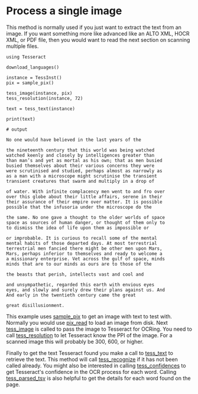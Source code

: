 # Process a single image

This method is normally used if you just want to extract the text from an image.  If you want something more like advanced like an ALTO XML, HOCR XML, or PDF file, then you would want to read the next section on scanning multiple files.

```jldoctest
using Tesseract

download_languages()

instance = TessInst()
pix = sample_pix()

tess_image(instance, pix)
tess_resolution(instance, 72)

text = tess_text(instance)

print(text)

# output

No one would have believed in the last years of the

the nineteenth century that this world was being watched
watched keenly and closely by intelligences greater than
than man’s and yet as mortal as his own; that as men busied
busied themselves about their various concerns they were
were scrutinised and studied, perhaps almost as narrowly as
as a man with a microscope might scrutinise the transient
transient creatures that swarm and multiply in a drop of

of water. With infinite complacency men went to and fro over
over this globe about their little affairs, serene in their
their assurance of their empire over matter. It is possible
possible that the infusoria under the microscope do the

the same. No one gave a thought to the older worlds of space
space as sources of human danger, or thought of them only to
to dismiss the idea of life upon them as impossible or

or improbable. It is curious to recall some of the mental
mental habits of those departed days. At most terrestrial
terrestrial men fancied there might be other men upon Mars,
Mars, perhaps inferior to themselves and ready to welcome a
a missionary enterprise. Vet across the gulf of space, minds
minds that are to our minds as ours are to those of the

the beasts that perish, intellects vast and cool and

and unsympathetic, regarded this earth with envious eyes
eyes, and slowly and surely drew their plans against us. And
And early in the twentieth century came the great

great disillusionment.
```

This example uses [sample\_pix](ref/sample_pix.md) to get an image with text to test with.  Normally you would use [pix\_read](ref/pix_read.md) to load an image from disk.  Next [tess\_image](ref/tess_image.md) is called to pass the image to Tesseract for OCRing.  You need to call [tess\_resolution](ref/tess_resolution.md) to let Tesseract know the PPI of the image.  For a scanned image this will probably be 300, 600, or higher.

Finally to get the text Tesseract found you make a call to [tess\_text](ref/tess_text.md) to retrieve the text.  This method will call [tess\_recognize](ref/tess_recognize.md) if it has not been called already.  You might also be interested in calling [tess\_confidences](ref/tess_confidences.md) to get Tesseract's confidence in the OCR process for each word.  Calling [tess\_parsed\_tsv](ref/tess_parsed_tsv.md) is also helpful to get the details for each word found on the page.

